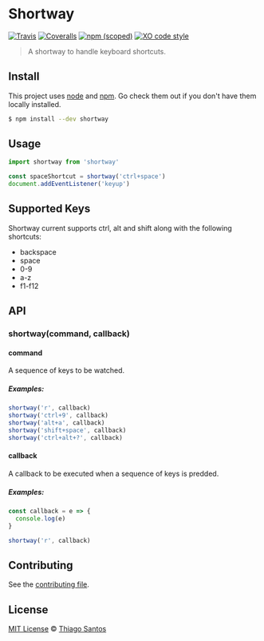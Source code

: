 # Shortway
[![Travis](https://img.shields.io/travis/thiamsantos/shortway.svg)](https://travis-ci.org/thiamsantos/shortway)
[![Coveralls](https://img.shields.io/coveralls/thiamsantos/shortway.svg)](https://coveralls.io/github/thiamsantos/shortway?branch=master)
[![npm (scoped)](https://img.shields.io/npm/v/shortway.svg)](https://www.npmjs.com/package/shortway)
[![XO code style](https://img.shields.io/badge/code_style-XO-5ed9c7.svg)](https://github.com/sindresorhus/xo)

>A shortway to handle keyboard shortcuts.

## Install
This project uses [node](http://nodejs.org) and [npm](https://npmjs.com). Go check them out if you don't have them locally installed.

```sh
$ npm install --dev shortway
```

## Usage
```javascript
import shortway from 'shortway'

const spaceShortcut = shortway('ctrl+space')
document.addEventListener('keyup')
```

## Supported Keys
Shortway current supports ctrl, alt and shift along with the following shortcuts:

- backspace
- space
- 0-9
- a-z
- f1-f12

## API

### shortway(command, callback)

#### command
A sequence of keys to be watched.

##### Examples:
```javascript
shortway('r', callback)
shortway('ctrl+9', callback)
shortway('alt+a', callback)
shortway('shift+space', callback)
shortway('ctrl+alt+?', callback)
```

#### callback
A callback to be executed when a sequence of keys is predded.

##### Examples:
```javascript
const callback = e => {
  console.log(e)
}

shortway('r', callback)
```

## Contributing
See the [contributing file](CONTRIBUTING.md).

## License
[MIT License](LICENSE.md) &copy; [Thiago Santos](https://thiamsantos.github.io/)
